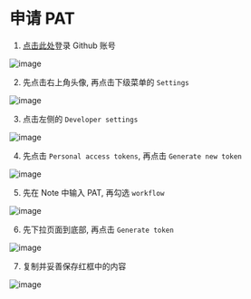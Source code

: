 # 申请 PAT

1. [点击此处](https://github.com/login)登录 Github 账号 

![image](https://gitee.com/chiupam/Epidemic/raw/master/toturail/png/sgin_in.png)

2. 先点击右上角头像, 再点击下级菜单的 `Settings`

![image](https://gitee.com/chiupam/Epidemic/raw/master/toturail/png/PAT_1.png)

3. 点击左侧的 `Developer settings`

![image](https://gitee.com/chiupam/Epidemic/raw/master/toturail/png/PAT_2.png)

4. 先点击 `Personal access tokens`, 再点击 `Generate new token`

![image](https://gitee.com/chiupam/Epidemic/raw/master/toturail/png/PAT_3.png)

5. 先在 Note 中输入 PAT, 再勾选 `workflow`

![image](https://gitee.com/chiupam/Epidemic/raw/master/toturail/png/PAT_4.png)

6. 先下拉页面到底部, 再点击 `Generate token`

![image](https://gitee.com/chiupam/Epidemic/raw/master/toturail/png/PAT_5.png)

7. 复制并妥善保存红框中的内容

![image](https://gitee.com/chiupam/Epidemic/raw/master/toturail/png/PAT_6.png)
